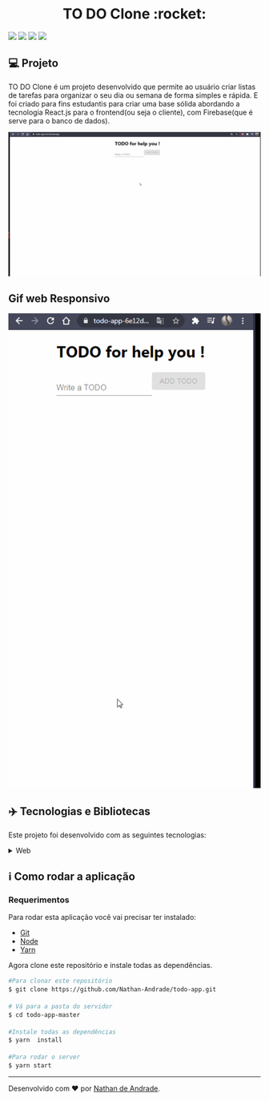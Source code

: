 

<h1 align="center">
    TO DO Clone :rocket:
</h1>

![](https://img.shields.io/github/languages/count/Nathan-Andrade/todo-app?color=%23f5f5f5) ![](https://img.shields.io/github/languages/top/Nathan-Andrade/todo-app?color=%23f5f5f5) ![](https://img.shields.io/github/repo-size/Nathan-Andrade/todo-app?color=%23f5f5f5) ![](https://img.shields.io/github/last-commit/Nathan-Andrade/todo-app?color=%23f5f5f5)




## :computer: Projeto

 TO DO Clone é um projeto desenvolvido que permite ao usuário criar listas de tarefas para organizar o seu dia ou semana de forma simples e rápida. E foi criado para fins estudantis para criar uma base sólida abordando a tecnologia React.js para o frontend(ou seja o cliente), com Firebase(que é serve para o banco de dados).

 <p align="center">
  <img src="https://github.com/Nathan-Andrade/todo-app/blob/master/github/gifWeb.gif?raw=true" >
  <h2>Gif web Responsivo</h2>
  <img src="https://github.com/Nathan-Andrade/todo-app/blob/master/github/gifWebResponsive.gif?raw=true" >
</p>

 ## :airplane: Tecnologias e Bibliotecas

Este projeto foi desenvolvido com as seguintes tecnologias:

<details>
  <summary>Web</summary>

-   [React](https://pt-br.reactjs.org/)
-   [Styled Components](https://styled-components.com/)
-   [Material-UI](https://material-ui.com/pt/)
- [Material-UI/icons](https://material-ui.com/pt/components/icons/#icons)
- [Material-UI/core/styles](https://material-ui.com/pt/styles/basics/#material-ui-core-styles/)
- [Material-UI/modal](https://material-ui.com/pt/components/modal/)
- [Firebase](https://firebase.google.com/)
-   [VS Code](https://code.visualstudio.com/)

</details>

## :information_source: Como rodar a aplicação

### Requerimentos

Para rodar esta aplicação você vai precisar ter instalado:
* [Git](https://git-scm.com)
* [Node](https://nodejs.org/)
* [Yarn](https://yarnpkg.com/) 

Agora clone este repositório e instale todas as dependências.
```bash
#Para clonar este repositório
$ git clone https://github.com/Nathan-Andrade/todo-app.git

# Vá para a pasta do servidor
$ cd todo-app-master

#Instale todas as dependências
$ yarn  install

#Para rodar o server
$ yarn start

```

---

Desenvolvido com ❤️ por <a href="https://www.linkedin.com/in/nathan-a-1b9436124/">Nathan de Andrade</a>.
